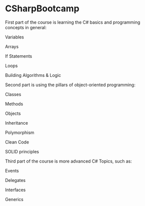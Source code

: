 # CSharpBootcamp

First part of the course is learning the C# basics and programming concepts in general:

Variables

Arrays

If Statements

Loops

Building Algorithms & Logic

Second part is using the pillars of object-oriented programming:

Classes

Methods

Objects

Inheritance

Polymorphism

Clean Code

SOLID principles

Third part of the course is more advanced C# Topics, such as:

Events

Delegates

Interfaces

Generics
